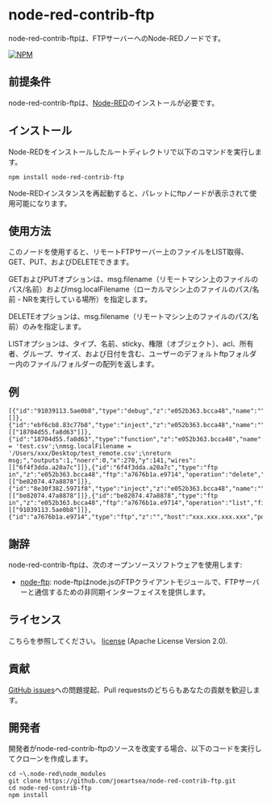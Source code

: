 node-red-contrib-ftp
========================

node-red-contrib-ftpは、FTPサーバーへのNode-REDノードです。

[![NPM](https://nodei.co/npm/node-red-contrib-ftp.png?downloads=true)](https://nodei.co/npm/node-red-contrib-ftp/)


前提条件
-------

node-red-contrib-ftpは、<a href="http://nodered.org" target="_new">Node-RED</a>のインストールが必要です。

インストール
-------

Node-REDをインストールしたルートディレクトリで以下のコマンドを実行します。

    npm install node-red-contrib-ftp

Node-REDインスタンスを再起動すると、パレットにftpノードが表示されて使用可能になります。

使用方法
-------

このノードを使用すると、リモートFTPサーバー上のファイルをLIST取得、GET、PUT、およびDELETEできます。

GETおよびPUTオプションは、msg.filename（リモートマシン上のファイルのパス/名前）およびmsg.localFilename（ローカルマシン上のファイルのパス/名前 - NRを実行している場所）を指定します。

DELETEオプションは、msg.filename（リモートマシン上のファイルのパス/名前）のみを指定します。

LISTオプションは、タイプ、名前、sticky、権限（オブジェクト）、acl、所有者、グループ、サイズ、および日付を含む、ユーザーのデフォルトftpフォルダー内のファイル/フォルダーの配列を返します。


例
---------

```
[{"id":"91039113.5ae0b8","type":"debug","z":"e052b363.bcca48","name":"","active":true,"console":"false","complete":"payload","x":494,"y":72,"wires":[]},{"id":"ebf6cb8.83c77b8","type":"inject","z":"e052b363.bcca48","name":"","topic":"","payload":"","payloadType":"none","repeat":"","crontab":"","once":false,"x":114,"y":141,"wires":[["18704d55.fa8d63"]]},{"id":"18704d55.fa8d63","type":"function","z":"e052b363.bcca48","name":"","func":"msg.filename = 'test.csv';\nmsg.localFilename = '/Users/xxx/Desktop/test_remote.csv';\nreturn msg;","outputs":1,"noerr":0,"x":270,"y":141,"wires":[["6f4f3dda.a20a7c"]]},{"id":"6f4f3dda.a20a7c","type":"ftp in","z":"e052b363.bcca48","ftp":"a7676b1a.e9714","operation":"delete","filename":"","localFilename":"","name":"","x":440,"y":143,"wires":[["be82074.47a8878"]]},{"id":"8e30f382.5971f8","type":"inject","z":"e052b363.bcca48","name":"","topic":"","payload":"","payloadType":"none","repeat":"","crontab":"","once":false,"x":108,"y":67,"wires":[["be82074.47a8878"]]},{"id":"be82074.47a8878","type":"ftp in","z":"e052b363.bcca48","ftp":"a7676b1a.e9714","operation":"list","filename":"","localFilename":"","name":"","x":276,"y":68,"wires":[["91039113.5ae0b8"]]},{"id":"a7676b1a.e9714","type":"ftp","z":"","host":"xxx.xxx.xxx.xxx","port":"21","secureOptions":"","user":"username","connTimeout":"","pasvTimeout":"","keepalive":""}]
```

謝辞
----------------

node-red-contrib-ftpは、次のオープンソースソフトウェアを使用します:

- [node-ftp](https://github.com/mscdex/node-ftp): node-ftpはnode.jsのFTPクライアントモジュールで、FTPサーバーと通信するための非同期インターフェイスを提供します。


ライセンス
-------

こちらを参照してください。 [license](https://github.com/joeartsea/node-red-contrib-ftp/blob/master/LICENSE) (Apache License Version 2.0).

貢献
-------

[GitHub issues](https://github.com/joeartsea/node-red-contrib-ftp/issues)への問題提起、Pull requestsのどちらもあなたの貢献を歓迎します。


開発者
-------

開発者がnode-red-contrib-ftpのソースを改変する場合、以下のコードを実行してクローンを作成します。

```
cd ~\.node-red\node_modules
git clone https://github.com/joeartsea/node-red-contrib-ftp.git
cd node-red-contrib-ftp
npm install
```
